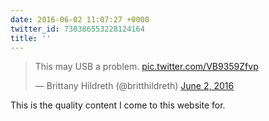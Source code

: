 ```yaml
---
date: 2016-06-02 11:07:27 +0000
twitter_id: 738386553228124164
title: ''
---
```


<blockquote class="twitter-tweet"><p lang="en" dir="ltr">This may USB a problem. <a href="https://t.co/VB9359Zfvp">pic.twitter.com/VB9359Zfvp</a></p>&mdash; Brittany Hildreth (@britthildreth) <a href="https://twitter.com/britthildreth/status/738385683350323201?ref_src=twsrc%5Etfw">June 2, 2016</a></blockquote>
<script async src="https://platform.twitter.com/widgets.js" charset="utf-8"></script>

This is the quality content I come to this website for. 
